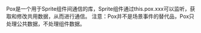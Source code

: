 Pox是一个用于Sprite组件间通信的库，Sprite组件通过this.pox.xxx可以监听，获取和修改共用数据，从而进行通信。
注意：Pox并不是场景事件的替代品，Pox只处理公共数据，不处理组件数据。